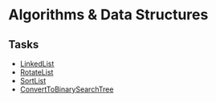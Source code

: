 # Algorithms & Data Structures

## Tasks
- [LinkedList](1.LinkedList)  
- [RotateList](2.RotateList)  
- [SortList](3.SortList)  
- [ConvertToBinarySearchTree](4.ConvertToBinarySearchTree)  
